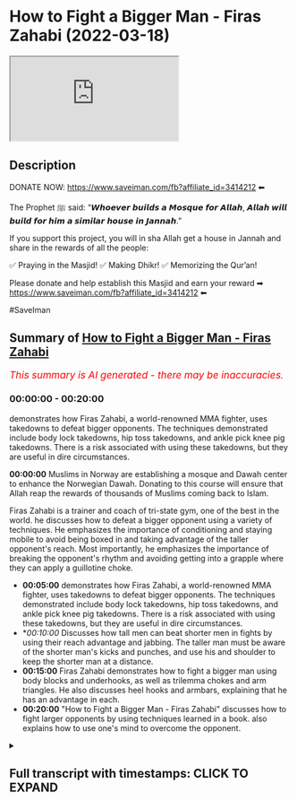 # How to Fight a Bigger Man - Firas Zahabi (2022-03-18)

<iframe loading='lazy' src='https://www.youtube.com/embed/1l-jS2LDxEw'></iframe>

## Description

DONATE NOW: https://www.saveiman.com/fb?affiliate_id=3414212 ⬅

The Prophet ﷺ said: “𝙒𝙝𝙤𝙚𝙫𝙚𝙧 𝙗𝙪𝙞𝙡𝙙𝙨 𝙖 𝙈𝙤𝙨𝙦𝙪𝙚 𝙛𝙤𝙧 𝘼𝙡𝙡𝙖𝙝, 𝘼𝙡𝙡𝙖𝙝 𝙬𝙞𝙡𝙡 𝙗𝙪𝙞𝙡𝙙 𝙛𝙤𝙧 𝙝𝙞𝙢 𝙖 𝙨𝙞𝙢𝙞𝙡𝙖𝙧 𝙝𝙤𝙪𝙨𝙚 𝙞𝙣 𝙅𝙖𝙣𝙣𝙖𝙝.”

If you support this project, you will in sha Allah get a house in Jannah and share in the rewards of all the people:

✅ Praying in the Masjid!
✅ Making Dhikr!
✅ Memorizing the Qur’an!

Please donate and help establish this Masjid and earn your reward ➡ https://www.saveiman.com/fb?affiliate_id=3414212 ⬅

#SaveIman

## Summary of [How to Fight a Bigger Man - Firas Zahabi](https://www.youtube.com/watch?v=1l-jS2LDxEw)


*<span style="color:red; font-size:125%">This summary is AI generated - there may be inaccuracies</span>. [](/)*

### <a onclick="modifyYTiframeseektime('0')">00:00:00</a> - <a onclick="modifyYTiframeseektime('1200')">00:20:00</a>

 demonstrates how Firas Zahabi, a world-renowned MMA fighter, uses takedowns to defeat bigger opponents. The techniques demonstrated include body lock takedowns, hip toss takedowns, and ankle pick knee pig takedowns. There is a risk associated with using these takedowns, but they are useful in dire circumstances.

**<a onclick="modifyYTiframeseektime('0')">00:00:00</a>** Muslims in Norway are establishing a mosque and Dawah center to enhance the Norwegian Dawah. Donating to this course will ensure that Allah reap the rewards of thousands of Muslims coming back to Islam.

Firas Zahabi is a trainer and  coach of tri-state gym, one of the best in the world.  he discusses how to defeat a bigger opponent using a variety of techniques. He emphasizes the importance of conditioning and staying mobile to avoid being boxed in and taking advantage of the taller opponent's reach. Most importantly, he emphasizes the importance of breaking the opponent's rhythm and avoiding getting into a grapple where they can apply a guillotine choke.
* **<a onclick="modifyYTiframeseektime('300')">00:05:00</a>**  demonstrates how Firas Zahabi, a world-renowned MMA fighter, uses takedowns to defeat bigger opponents. The techniques demonstrated include body lock takedowns, hip toss takedowns, and ankle pick knee pig takedowns. There is a risk associated with using these takedowns, but they are useful in dire circumstances.
* **<a onclick="modifyYTiframeseektime('600')">00:10:00</a>* Discusses how tall men can beat shorter men in fights by using their reach advantage and jabbing. The taller man must be aware of the shorter man's kicks and punches, and use his  and shoulder to keep the shorter man at a distance.
* **<a onclick="modifyYTiframeseektime('900')">00:15:00</a>** Firas Zahabi demonstrates how to fight a bigger man using body blocks and underhooks, as well as trilemma chokes and arm triangles. He also discusses heel hooks and armbars, explaining that he has an advantage in each.
* **<a onclick="modifyYTiframeseektime('1200')">00:20:00</a>**  "How to Fight a Bigger Man - Firas Zahabi" discusses how to fight larger opponents by using techniques learned in a book.  also explains how to use one's mind to overcome the opponent.

<details><summary><h2>Full transcript with timestamps: CLICK TO EXPAND</h2></summary>

<a onclick="modifyYTiframeseektime('0')">0:00:00</a> muslims in norway are now establishing a  
<a onclick="modifyYTiframeseektime('2')">0:00:02</a> masjid and dawa center to enhance the  
<a onclick="modifyYTiframeseektime('4')">0:00:04</a> norwegian dawah if you donate to this  
<a onclick="modifyYTiframeseektime('6')">0:00:06</a> course you will ensure allah reap the  
<a onclick="modifyYTiframeseektime('8')">0:00:08</a> rewards of thousands of muslims coming  
<a onclick="modifyYTiframeseektime('11')">0:00:11</a> back to islam and many of those who  
<a onclick="modifyYTiframeseektime('13')">0:00:13</a> become dwight and invite to islam so  
<a onclick="modifyYTiframeseektime('15')">0:00:15</a> click the link and donate now and share  
<a onclick="modifyYTiframeseektime('18')">0:00:18</a> the video for extra rewards  
<a onclick="modifyYTiframeseektime('20')">0:00:20</a> i'm joined with the legend the man the  
<a onclick="modifyYTiframeseektime('22')">0:00:22</a> legend the steel man the historical  
<a onclick="modifyYTiframeseektime('24')">0:00:24</a> figure  
<a onclick="modifyYTiframeseektime('25')">0:00:25</a> [Laughter]  
<a onclick="modifyYTiframeseektime('28')">0:00:28</a> for us many of you would have known this  
<a onclick="modifyYTiframeseektime('31')">0:00:31</a> is the trainer  
<a onclick="modifyYTiframeseektime('33')">0:00:33</a> head trainer head coach in tri-state gym  
<a onclick="modifyYTiframeseektime('35')">0:00:35</a> it seems one of the best if not the best  
<a onclick="modifyYTiframeseektime('37')">0:00:37</a> you could argue uh trainer in the world  
<a onclick="modifyYTiframeseektime('39')">0:00:39</a> in mma now  
<a onclick="modifyYTiframeseektime('41')">0:00:41</a> this video is about how  
<a onclick="modifyYTiframeseektime('43')">0:00:43</a> to defeat a bigger opponent now i'm  
<a onclick="modifyYTiframeseektime('45')">0:00:45</a> noticeably sizable compared to uh for us  
<a onclick="modifyYTiframeseektime('49')">0:00:49</a> but obviously not skillful you don't  
<a onclick="modifyYTiframeseektime('51')">0:00:51</a> need to go into that details  
<a onclick="modifyYTiframeseektime('52')">0:00:52</a> so with someone like me for us how would  
<a onclick="modifyYTiframeseektime('54')">0:00:54</a> you so say for example i'm covering that  
<a onclick="modifyYTiframeseektime('56')">0:00:56</a> can you grab that  
<a onclick="modifyYTiframeseektime('58')">0:00:58</a> [Laughter]  
<a onclick="modifyYTiframeseektime('63')">0:01:03</a> [Music]  
<a onclick="modifyYTiframeseektime('63')">0:01:03</a> [Laughter]  
<a onclick="modifyYTiframeseektime('72')">0:01:12</a> okay so if i'm coming at you right  
<a onclick="modifyYTiframeseektime('74')">0:01:14</a> so i'm coming at you right now first  
<a onclick="modifyYTiframeseektime('76')">0:01:16</a> thing is i don't want to be on the same  
<a onclick="modifyYTiframeseektime('78')">0:01:18</a> line so your feet are pointing towards  
<a onclick="modifyYTiframeseektime('79')">0:01:19</a> me my feet are pointing towards you yeah  
<a onclick="modifyYTiframeseektime('81')">0:01:21</a> if we exchange your fist is likely to  
<a onclick="modifyYTiframeseektime('83')">0:01:23</a> land before mine because you've got a  
<a onclick="modifyYTiframeseektime('84')">0:01:24</a> longer reach yeah you got bigger weights  
<a onclick="modifyYTiframeseektime('86')">0:01:26</a> so one thing i like to do is like to  
<a onclick="modifyYTiframeseektime('87')">0:01:27</a> circle when you point your feet towards  
<a onclick="modifyYTiframeseektime('89')">0:01:29</a> me that's when i'm going to change back  
<a onclick="modifyYTiframeseektime('90')">0:01:30</a> direction as your feet lift the ground  
<a onclick="modifyYTiframeseektime('92')">0:01:32</a> to change direction okay that's what i'm  
<a onclick="modifyYTiframeseektime('94')">0:01:34</a> going to attack yourself so if i'm  
<a onclick="modifyYTiframeseektime('95')">0:01:35</a> constantly circling i'm sorry  
<a onclick="modifyYTiframeseektime('97')">0:01:37</a> certainly yeah so now look because  
<a onclick="modifyYTiframeseektime('98')">0:01:38</a> you're circling with me yeah i'm going  
<a onclick="modifyYTiframeseektime('100')">0:01:40</a> to go this way no i'm going to circle  
<a onclick="modifyYTiframeseektime('101')">0:01:41</a> this way now you're circling that way  
<a onclick="modifyYTiframeseektime('103')">0:01:43</a> i'm constantly  
<a onclick="modifyYTiframeseektime('104')">0:01:44</a> breaking the line i call it breaking  
<a onclick="modifyYTiframeseektime('105')">0:01:45</a> noise so if you put your fist like this  
<a onclick="modifyYTiframeseektime('107')">0:01:47</a> i want to be aimed for my face here i  
<a onclick="modifyYTiframeseektime('108')">0:01:48</a> want to be here and when you turn your  
<a onclick="modifyYTiframeseektime('110')">0:01:50</a> face your fist towards me i want to be  
<a onclick="modifyYTiframeseektime('112')">0:01:52</a> here enough i never want to be yeah face  
<a onclick="modifyYTiframeseektime('115')">0:01:55</a> to face with exactly and now i want to  
<a onclick="modifyYTiframeseektime('117')">0:01:57</a> create that i want to create that cut  
<a onclick="modifyYTiframeseektime('119')">0:01:59</a> back we call it a cutback so you go  
<a onclick="modifyYTiframeseektime('120')">0:02:00</a> right then to the left left then to the  
<a onclick="modifyYTiframeseektime('123')">0:02:03</a> right so we're talking about working in  
<a onclick="modifyYTiframeseektime('125')">0:02:05</a> circles here that's why i like to shadow  
<a onclick="modifyYTiframeseektime('126')">0:02:06</a> box oftentimes what i do is i put an  
<a onclick="modifyYTiframeseektime('128')">0:02:08</a> object on the floor like a boxing glove  
<a onclick="modifyYTiframeseektime('130')">0:02:10</a> yeah and i just teach my fighters to to  
<a onclick="modifyYTiframeseektime('131')">0:02:11</a> box around that glove  
<a onclick="modifyYTiframeseektime('133')">0:02:13</a> always circling always moving my head  
<a onclick="modifyYTiframeseektime('135')">0:02:15</a> because  
<a onclick="modifyYTiframeseektime('136')">0:02:16</a> his reach is longer yeah  
<a onclick="modifyYTiframeseektime('138')">0:02:18</a> but  
<a onclick="modifyYTiframeseektime('139')">0:02:19</a> but if i get here if i get here  
<a onclick="modifyYTiframeseektime('142')">0:02:22</a> the shorter man has an advantage now on  
<a onclick="modifyYTiframeseektime('144')">0:02:24</a> the outside you have the advantage yeah  
<a onclick="modifyYTiframeseektime('146')">0:02:26</a> on the inside if you watch this look if  
<a onclick="modifyYTiframeseektime('148')">0:02:28</a> you if you keep your shoulders up and i  
<a onclick="modifyYTiframeseektime('149')">0:02:29</a> put my shoulders down and we push each  
<a onclick="modifyYTiframeseektime('150')">0:02:30</a> other push push  
<a onclick="modifyYTiframeseektime('152')">0:02:32</a> look i'm stronger only because i'm lower  
<a onclick="modifyYTiframeseektime('154')">0:02:34</a> yeah my center of gravity is lower right  
<a onclick="modifyYTiframeseektime('155')">0:02:35</a> so when i get close to you you're going  
<a onclick="modifyYTiframeseektime('157')">0:02:37</a> to want to go down my height yeah now or  
<a onclick="modifyYTiframeseektime('159')">0:02:39</a> even if you push each other say we're  
<a onclick="modifyYTiframeseektime('161')">0:02:41</a> even okay now we're even so i want to  
<a onclick="modifyYTiframeseektime('163')">0:02:43</a> catch him tall yeah i'm circling i'm  
<a onclick="modifyYTiframeseektime('165')">0:02:45</a> circling and you if if you were trying  
<a onclick="modifyYTiframeseektime('168')">0:02:48</a> to chase me like this it's kind of very  
<a onclick="modifyYTiframeseektime('169')">0:02:49</a> tiring on the legs right yeah so you  
<a onclick="modifyYTiframeseektime('171')">0:02:51</a> have to relax your legs i want to catch  
<a onclick="modifyYTiframeseektime('172')">0:02:52</a> you tall i have a window of opportunity  
<a onclick="modifyYTiframeseektime('174')">0:02:54</a> when i come in here yeah now i'm going  
<a onclick="modifyYTiframeseektime('176')">0:02:56</a> to throw up then i got to get out again  
<a onclick="modifyYTiframeseektime('178')">0:02:58</a> because you're going to sit down with me  
<a onclick="modifyYTiframeseektime('179')">0:02:59</a> or you're going to grab me except right  
<a onclick="modifyYTiframeseektime('180')">0:03:00</a> so when you're fighting a taller  
<a onclick="modifyYTiframeseektime('181')">0:03:01</a> opponent one thing i really like to do  
<a onclick="modifyYTiframeseektime('183')">0:03:03</a> we're assuming this is not just a  
<a onclick="modifyYTiframeseektime('184')">0:03:04</a> striking affair right right right we're  
<a onclick="modifyYTiframeseektime('186')">0:03:06</a> gonna get to yeah wrestling soon yeah  
<a onclick="modifyYTiframeseektime('188')">0:03:08</a> but striking i can't stand in front of  
<a onclick="modifyYTiframeseektime('189')">0:03:09</a> you you have to circle okay because if i  
<a onclick="modifyYTiframeseektime('191')">0:03:11</a> stand here so you're either out or in  
<a onclick="modifyYTiframeseektime('193')">0:03:13</a> yeah  
<a onclick="modifyYTiframeseektime('194')">0:03:14</a> you've got a longer job than me if you  
<a onclick="modifyYTiframeseektime('195')">0:03:15</a> see if i try to punch you and you punch  
<a onclick="modifyYTiframeseektime('196')">0:03:16</a> me you're going to beat me every time  
<a onclick="modifyYTiframeseektime('198')">0:03:18</a> yeah so i got a circle i got a circle i  
<a onclick="modifyYTiframeseektime('200')">0:03:20</a> got to get you stepping i got to keep  
<a onclick="modifyYTiframeseektime('201')">0:03:21</a> the ranges off yeah i got to cut i got  
<a onclick="modifyYTiframeseektime('202')">0:03:22</a> to catch you want to cut back yeah okay  
<a onclick="modifyYTiframeseektime('205')">0:03:25</a> you know i got to catch you and come  
<a onclick="modifyYTiframeseektime('206')">0:03:26</a> back now when i fight a taller guy yeah  
<a onclick="modifyYTiframeseektime('209')">0:03:29</a> i like to shoot doubles but when i shoot  
<a onclick="modifyYTiframeseektime('210')">0:03:30</a> a double yeah i don't shoot and lift  
<a onclick="modifyYTiframeseektime('214')">0:03:34</a> because  
<a onclick="modifyYTiframeseektime('215')">0:03:35</a> their legs are so long that when you  
<a onclick="modifyYTiframeseektime('216')">0:03:36</a> lift they're still on the floor  
<a onclick="modifyYTiframeseektime('218')">0:03:38</a> unless they're heavy  
<a onclick="modifyYTiframeseektime('219')">0:03:39</a> so we're going to kosotogi so a trip so  
<a onclick="modifyYTiframeseektime('221')">0:03:41</a> watch out here i put my hook behind your  
<a onclick="modifyYTiframeseektime('223')">0:03:43</a> ankle like this  
<a onclick="modifyYTiframeseektime('225')">0:03:45</a> and now i don't have to lift you see i  
<a onclick="modifyYTiframeseektime('226')">0:03:46</a> would trip you down to the floor here's  
<a onclick="modifyYTiframeseektime('227')">0:03:47</a> what you call kasotogaki should i go  
<a onclick="modifyYTiframeseektime('229')">0:03:49</a> down  
<a onclick="modifyYTiframeseektime('229')">0:03:49</a> well yeah just be careful because all  
<a onclick="modifyYTiframeseektime('231')">0:03:51</a> right yeah so i want to trap their leg  
<a onclick="modifyYTiframeseektime('233')">0:03:53</a> as i shoot a double so i shoot  
<a onclick="modifyYTiframeseektime('236')">0:03:56</a> into a trap here i am like this  
<a onclick="modifyYTiframeseektime('239')">0:03:59</a> now i don't have to worry so much about  
<a onclick="modifyYTiframeseektime('240')">0:04:00</a> guillotine because even if you trap my  
<a onclick="modifyYTiframeseektime('242')">0:04:02</a> neck  
<a onclick="modifyYTiframeseektime('243')">0:04:03</a> because for you to make that guillotine  
<a onclick="modifyYTiframeseektime('244')">0:04:04</a> work you need your legs around my body  
<a onclick="modifyYTiframeseektime('246')">0:04:06</a> yeah i'm not going to let you put your  
<a onclick="modifyYTiframeseektime('247')">0:04:07</a> legs around my body see yeah because  
<a onclick="modifyYTiframeseektime('249')">0:04:09</a> that guilt is very weak  
<a onclick="modifyYTiframeseektime('251')">0:04:11</a> it lets you have your legs around my  
<a onclick="modifyYTiframeseektime('252')">0:04:12</a> body you have to put me inside the  
<a onclick="modifyYTiframeseektime('254')">0:04:14</a> garbage if you're getting into combat  
<a onclick="modifyYTiframeseektime('256')">0:04:16</a> god is it oh yeah if here if you have  
<a onclick="modifyYTiframeseektime('257')">0:04:17</a> any guilty no i could have a lot of  
<a onclick="modifyYTiframeseektime('258')">0:04:18</a> danger  
<a onclick="modifyYTiframeseektime('260')">0:04:20</a> yeah no i'm gonna want a baby here but  
<a onclick="modifyYTiframeseektime('262')">0:04:22</a> if i trip your leg yep  
<a onclick="modifyYTiframeseektime('264')">0:04:24</a> try to put me together okay now  
<a onclick="modifyYTiframeseektime('266')">0:04:26</a> try to choke me  
<a onclick="modifyYTiframeseektime('269')">0:04:29</a> because it's very difficult  
<a onclick="modifyYTiframeseektime('271')">0:04:31</a> because you don't have your legs wrapped  
<a onclick="modifyYTiframeseektime('272')">0:04:32</a> around my body yep see i'm gonna pump a  
<a onclick="modifyYTiframeseektime('274')">0:04:34</a> lot of your legs yeah so the two major  
<a onclick="modifyYTiframeseektime('277')">0:04:37</a> benefits is  
<a onclick="modifyYTiframeseektime('278')">0:04:38</a> when you shoot a double egg on a taller  
<a onclick="modifyYTiframeseektime('279')">0:04:39</a> guy you don't have to lift them if you  
<a onclick="modifyYTiframeseektime('281')">0:04:41</a> trip yeah  
<a onclick="modifyYTiframeseektime('282')">0:04:42</a> you give me those guys now all the tips  
<a onclick="modifyYTiframeseektime('285')">0:04:45</a> because you're so tall it's easier for  
<a onclick="modifyYTiframeseektime('287')">0:04:47</a> me to get to your ankle right but if you  
<a onclick="modifyYTiframeseektime('289')">0:04:49</a> were my height it would be lower because  
<a onclick="modifyYTiframeseektime('290')">0:04:50</a> your arms and shoulders would be easily  
<a onclick="modifyYTiframeseektime('291')">0:04:51</a> double for me then on my side  
<a onclick="modifyYTiframeseektime('293')">0:04:53</a> i'm trying to screw that's it  
<a onclick="modifyYTiframeseektime('295')">0:04:55</a> guys for taller guys i like when you're  
<a onclick="modifyYTiframeseektime('297')">0:04:57</a> the taller man i like body lock and trip  
<a onclick="modifyYTiframeseektime('298')">0:04:58</a> so if you body lock me because the thing  
<a onclick="modifyYTiframeseektime('300')">0:05:00</a> is my legs are too far if you go for my  
<a onclick="modifyYTiframeseektime('301')">0:05:01</a> legs it's too much too much of a  
<a onclick="modifyYTiframeseektime('303')">0:05:03</a> distance to get all the way down yeah  
<a onclick="modifyYTiframeseektime('306')">0:05:06</a> so i'm coming here yeah i really like it  
<a onclick="modifyYTiframeseektime('308')">0:05:08</a> like this yeah well now you could trip  
<a onclick="modifyYTiframeseektime('309')">0:05:09</a> my my my right leg with your left yeah  
<a onclick="modifyYTiframeseektime('312')">0:05:12</a> no no no you're with your left  
<a onclick="modifyYTiframeseektime('314')">0:05:14</a> hook  
<a onclick="modifyYTiframeseektime('315')">0:05:15</a> yeah you could you could put your foot  
<a onclick="modifyYTiframeseektime('316')">0:05:16</a> in the middle yeah and then kind of  
<a onclick="modifyYTiframeseektime('318')">0:05:18</a> throw me with your hip yeah like this go  
<a onclick="modifyYTiframeseektime('319')">0:05:19</a> up here i really like this for taller  
<a onclick="modifyYTiframeseektime('321')">0:05:21</a> guys  
<a onclick="modifyYTiframeseektime('322')">0:05:22</a> yeah so we're here like this body lock  
<a onclick="modifyYTiframeseektime('324')">0:05:24</a> yeah you put your leg inside and you  
<a onclick="modifyYTiframeseektime('325')">0:05:25</a> start to hit yeah  
<a onclick="modifyYTiframeseektime('327')">0:05:27</a> yeah yeah that's good for me no i mean  
<a onclick="modifyYTiframeseektime('329')">0:05:29</a> if you're coming to a double leg for me  
<a onclick="modifyYTiframeseektime('331')">0:05:31</a> yes how much around the front i like the  
<a onclick="modifyYTiframeseektime('333')">0:05:33</a> underhook so like can you shoot all my  
<a onclick="modifyYTiframeseektime('334')">0:05:34</a> legs  
<a onclick="modifyYTiframeseektime('335')">0:05:35</a> under hook see yeah this is one of many  
<a onclick="modifyYTiframeseektime('338')">0:05:38</a> ways okay and then you can get into your  
<a onclick="modifyYTiframeseektime('339')">0:05:39</a> body lock oh okay so if i shoot on you  
<a onclick="modifyYTiframeseektime('341')">0:05:41</a> you're gonna put your hands like this  
<a onclick="modifyYTiframeseektime('342')">0:05:42</a> all right  
<a onclick="modifyYTiframeseektime('344')">0:05:44</a> yeah you elevate me here there you go  
<a onclick="modifyYTiframeseektime('345')">0:05:45</a> now you can turn the tables on me  
<a onclick="modifyYTiframeseektime('347')">0:05:47</a> right exactly okay  
<a onclick="modifyYTiframeseektime('349')">0:05:49</a> what we call an ukigoshi hip one hip  
<a onclick="modifyYTiframeseektime('352')">0:05:52</a> because typically as kids they teach you  
<a onclick="modifyYTiframeseektime('354')">0:05:54</a> ogoshi which is two hips yeah but if i  
<a onclick="modifyYTiframeseektime('357')">0:05:57</a> do that you can grab my body and lift me  
<a onclick="modifyYTiframeseektime('358')">0:05:58</a> here yeah i'm too committed yeah so we  
<a onclick="modifyYTiframeseektime('360')">0:06:00</a> just go one hip like see i see one hip  
<a onclick="modifyYTiframeseektime('362')">0:06:02</a> and now we can ankle pick knee pig yeah  
<a onclick="modifyYTiframeseektime('365')">0:06:05</a> snap down etc  
<a onclick="modifyYTiframeseektime('366')">0:06:06</a> yeah so if i shoot on you  
<a onclick="modifyYTiframeseektime('369')">0:06:09</a> so if you're boxing yeah you got to be  
<a onclick="modifyYTiframeseektime('371')">0:06:11</a> quick to your other yeah exactly  
<a onclick="modifyYTiframeseektime('373')">0:06:13</a> there you go now i'm in trouble here now  
<a onclick="modifyYTiframeseektime('375')">0:06:15</a> you have a variety of takedowns one of  
<a onclick="modifyYTiframeseektime('376')">0:06:16</a> them being the hip toss  
<a onclick="modifyYTiframeseektime('378')">0:06:18</a> that's what we call ukigoshi what we've  
<a onclick="modifyYTiframeseektime('380')">0:06:20</a> seen you do as well  
<a onclick="modifyYTiframeseektime('382')">0:06:22</a> and this might be  
<a onclick="modifyYTiframeseektime('384')">0:06:24</a> we don't do a lot to be honest in the uk  
<a onclick="modifyYTiframeseektime('386')">0:06:26</a> because a lot of the  
<a onclick="modifyYTiframeseektime('388')">0:06:28</a> kind of gyms don't allow it they're more  
<a onclick="modifyYTiframeseektime('390')">0:06:30</a> traditional yeah which is heel hooks yes  
<a onclick="modifyYTiframeseektime('394')">0:06:34</a> and we've seen you do a lot of these  
<a onclick="modifyYTiframeseektime('395')">0:06:35</a> yeah yeah yeah you're you're known for  
<a onclick="modifyYTiframeseektime('397')">0:06:37</a> that i was in the heart club yeah it's  
<a onclick="modifyYTiframeseektime('398')">0:06:38</a> known for that so  
<a onclick="modifyYTiframeseektime('400')">0:06:40</a> with someone big like me  
<a onclick="modifyYTiframeseektime('402')">0:06:42</a> to what extent  
<a onclick="modifyYTiframeseektime('404')">0:06:44</a> would it make sense for you to go for a  
<a onclick="modifyYTiframeseektime('405')">0:06:45</a> hill hook  
<a onclick="modifyYTiframeseektime('406')">0:06:46</a> uh very like look look at the size of  
<a onclick="modifyYTiframeseektime('408')">0:06:48</a> our feet here put your foot here yeah  
<a onclick="modifyYTiframeseektime('410')">0:06:50</a> look he's got a much longer left lever  
<a onclick="modifyYTiframeseektime('412')">0:06:52</a> it's much easier for me to break your  
<a onclick="modifyYTiframeseektime('413')">0:06:53</a> leg than it is for you to break mine you  
<a onclick="modifyYTiframeseektime('415')">0:06:55</a> know what they say  
<a onclick="modifyYTiframeseektime('419')">0:06:59</a> good point  
<a onclick="modifyYTiframeseektime('421')">0:07:01</a> think about breaking a long branch or  
<a onclick="modifyYTiframeseektime('423')">0:07:03</a> breaking a small branch you can only  
<a onclick="modifyYTiframeseektime('424')">0:07:04</a> think the smaller branch have less  
<a onclick="modifyYTiframeseektime('425')">0:07:05</a> leverage so it's easier for me to grab  
<a onclick="modifyYTiframeseektime('427')">0:07:07</a> and break that so how would you go like  
<a onclick="modifyYTiframeseektime('429')">0:07:09</a> say for example i'm coming at you well  
<a onclick="modifyYTiframeseektime('430')">0:07:10</a> if we're standing i like to do something  
<a onclick="modifyYTiframeseektime('431')">0:07:11</a> called ashy slide okay so like i pretend  
<a onclick="modifyYTiframeseektime('433')">0:07:13</a> like i'm doing a double legs i'll do it  
<a onclick="modifyYTiframeseektime('435')">0:07:15</a> real slow okay yeah i'm shooting double  
<a onclick="modifyYTiframeseektime('436')">0:07:16</a> leg but then i slide underneath like  
<a onclick="modifyYTiframeseektime('438')">0:07:18</a> this oh nice and then what i do is i  
<a onclick="modifyYTiframeseektime('440')">0:07:20</a> like to push inside your thigh here like  
<a onclick="modifyYTiframeseektime('441')">0:07:21</a> this oh beautiful see now if you try to  
<a onclick="modifyYTiframeseektime('442')">0:07:22</a> punch me you won't be able to yeah no  
<a onclick="modifyYTiframeseektime('444')">0:07:24</a> chance you have no shot and i'll look  
<a onclick="modifyYTiframeseektime('445')">0:07:25</a> where your heel is yeah nowadays because  
<a onclick="modifyYTiframeseektime('447')">0:07:27</a> that thigh try to resist me it's  
<a onclick="modifyYTiframeseektime('449')">0:07:29</a> impossible yeah exactly you're just  
<a onclick="modifyYTiframeseektime('450')">0:07:30</a> you're just bringing yourself down to  
<a onclick="modifyYTiframeseektime('451')">0:07:31</a> the mat so that's the first thing i do i  
<a onclick="modifyYTiframeseektime('453')">0:07:33</a> can push inside the thigh now look at  
<a onclick="modifyYTiframeseektime('455')">0:07:35</a> that lever that we're talking about look  
<a onclick="modifyYTiframeseektime('457')">0:07:37</a> i'm breaking this ankle quite easily  
<a onclick="modifyYTiframeseektime('458')">0:07:38</a> it's beautiful yeah it's very very  
<a onclick="modifyYTiframeseektime('459')">0:07:39</a> difficult you try  
<a onclick="modifyYTiframeseektime('460')">0:07:40</a> here  
<a onclick="modifyYTiframeseektime('461')">0:07:41</a> you got nothing if i start cranking yeah  
<a onclick="modifyYTiframeseektime('463')">0:07:43</a> you won't be able to reach my body or  
<a onclick="modifyYTiframeseektime('464')">0:07:44</a> face  
<a onclick="modifyYTiframeseektime('466')">0:07:46</a> with that  
<a onclick="modifyYTiframeseektime('468')">0:07:48</a> do you feel like it's a good idea in the  
<a onclick="modifyYTiframeseektime('469')">0:07:49</a> mma setting because we've seen it not  
<a onclick="modifyYTiframeseektime('470')">0:07:50</a> work as well yeah of course of course of  
<a onclick="modifyYTiframeseektime('472')">0:07:52</a> course there's a there's a risk with  
<a onclick="modifyYTiframeseektime('474')">0:07:54</a> everything you know yeah i personally i  
<a onclick="modifyYTiframeseektime('475')">0:07:55</a> like to use that as a surprise once in a  
<a onclick="modifyYTiframeseektime('477')">0:07:57</a> while yeah i would prefer using the  
<a onclick="modifyYTiframeseektime('478')">0:07:58</a> double egg with the kosovo  
<a onclick="modifyYTiframeseektime('480')">0:08:00</a> yeah i want to be on top because you  
<a onclick="modifyYTiframeseektime('481')">0:08:01</a> can't hit me  
<a onclick="modifyYTiframeseektime('482')">0:08:02</a> when i'm on top you can but it's not  
<a onclick="modifyYTiframeseektime('484')">0:08:04</a> really effective yeah uh the other thing  
<a onclick="modifyYTiframeseektime('485')">0:08:05</a> i like to do is i like to duck under on  
<a onclick="modifyYTiframeseektime('487')">0:08:07</a> top guys like this  
<a onclick="modifyYTiframeseektime('488')">0:08:08</a> and get behind the wipes i'm in a  
<a onclick="modifyYTiframeseektime('490')">0:08:10</a> position of safety and would you go into  
<a onclick="modifyYTiframeseektime('491')">0:08:11</a> like a heel hook position from here  
<a onclick="modifyYTiframeseektime('493')">0:08:13</a> because from here from here i have a  
<a onclick="modifyYTiframeseektime('494')">0:08:14</a> variety of uh takedowns but the one i  
<a onclick="modifyYTiframeseektime('495')">0:08:15</a> like first is blocking the knee just  
<a onclick="modifyYTiframeseektime('497')">0:08:17</a> like this yeah and trying to get your  
<a onclick="modifyYTiframeseektime('499')">0:08:19</a> hands on the mat you see i'm blocking  
<a onclick="modifyYTiframeseektime('501')">0:08:21</a> your knee i'm putting my weight forward  
<a onclick="modifyYTiframeseektime('502')">0:08:22</a> and i'll have you in what we call a gut  
<a onclick="modifyYTiframeseektime('503')">0:08:23</a> wrench yeah from here i can climb to the  
<a onclick="modifyYTiframeseektime('505')">0:08:25</a> back  
<a onclick="modifyYTiframeseektime('506')">0:08:26</a> i can uh force you down to the mat  
<a onclick="modifyYTiframeseektime('508')">0:08:28</a> khabib business all the time of course  
<a onclick="modifyYTiframeseektime('509')">0:08:29</a> he's the master of gut wrench because  
<a onclick="modifyYTiframeseektime('510')">0:08:30</a> you can you can do  
<a onclick="modifyYTiframeseektime('512')">0:08:32</a> i might be wrong here but  
<a onclick="modifyYTiframeseektime('514')">0:08:34</a> you can drop down here  
<a onclick="modifyYTiframeseektime('516')">0:08:36</a> and you can you can but that's risky  
<a onclick="modifyYTiframeseektime('518')">0:08:38</a> that's risky because especially when  
<a onclick="modifyYTiframeseektime('519')">0:08:39</a> things are slippery when you do that i'm  
<a onclick="modifyYTiframeseektime('520')">0:08:40</a> just going to piss my legs up  
<a onclick="modifyYTiframeseektime('522')">0:08:42</a> you're on the floor i like those things  
<a onclick="modifyYTiframeseektime('524')">0:08:44</a> once in a while by surprise like if you  
<a onclick="modifyYTiframeseektime('526')">0:08:46</a> see that move that you did yeah shogun  
<a onclick="modifyYTiframeseektime('527')">0:08:47</a> tried it on jon jones in the title fight  
<a onclick="modifyYTiframeseektime('529')">0:08:49</a> oh yeah i thought it was a major mistake  
<a onclick="modifyYTiframeseektime('531')">0:08:51</a> because yeah he got to the waist of john  
<a onclick="modifyYTiframeseektime('534')">0:08:54</a> yeah he sat down and john just got to  
<a onclick="modifyYTiframeseektime('536')">0:08:56</a> lift his leg up because things are  
<a onclick="modifyYTiframeseektime('537')">0:08:57</a> slippery yeah yeah yeah and there's  
<a onclick="modifyYTiframeseektime('538')">0:08:58</a> punches involved why take the risk  
<a onclick="modifyYTiframeseektime('539')">0:08:59</a> you're behind the guy i'm in the safe  
<a onclick="modifyYTiframeseektime('541')">0:09:01</a> here  
<a onclick="modifyYTiframeseektime('542')">0:09:02</a> look i'm in such a safe position why  
<a onclick="modifyYTiframeseektime('543')">0:09:03</a> would i go here where you can now punch  
<a onclick="modifyYTiframeseektime('545')">0:09:05</a> me yeah boom like why would i put myself  
<a onclick="modifyYTiframeseektime('547')">0:09:07</a> in the line of fire when i'm behind you  
<a onclick="modifyYTiframeseektime('549')">0:09:09</a> and you can't hit me so i find it  
<a onclick="modifyYTiframeseektime('551')">0:09:11</a> strategically a mistake yeah it should  
<a onclick="modifyYTiframeseektime('553')">0:09:13</a> only be used in the most  
<a onclick="modifyYTiframeseektime('555')">0:09:15</a> dire circumstances you're losing you  
<a onclick="modifyYTiframeseektime('556')">0:09:16</a> need to break the guy's leg in the next  
<a onclick="modifyYTiframeseektime('558')">0:09:18</a> 30 seconds or we lose okay take the same  
<a onclick="modifyYTiframeseektime('560')">0:09:20</a> thing with the foot looks and stuff yeah  
<a onclick="modifyYTiframeseektime('561')">0:09:21</a> exactly i'll use it because the thing is  
<a onclick="modifyYTiframeseektime('563')">0:09:23</a> technique  
<a onclick="modifyYTiframeseektime('564')">0:09:24</a> always has to be  
<a onclick="modifyYTiframeseektime('566')">0:09:26</a> uh  
<a onclick="modifyYTiframeseektime('567')">0:09:27</a> under strategy yeah i can't just oh i'll  
<a onclick="modifyYTiframeseektime('569')">0:09:29</a> do any technique no no no  
<a onclick="modifyYTiframeseektime('571')">0:09:31</a> we have a bunch of tools which tools do  
<a onclick="modifyYTiframeseektime('573')">0:09:33</a> we need to do this particular job  
<a onclick="modifyYTiframeseektime('575')">0:09:35</a> we have to scrutinize what tool you're  
<a onclick="modifyYTiframeseektime('576')">0:09:36</a> going to use don't just bring out the  
<a onclick="modifyYTiframeseektime('577')">0:09:37</a> chainsaw when we're trying to glue two  
<a onclick="modifyYTiframeseektime('579')">0:09:39</a> pieces together chainsaw's useless so  
<a onclick="modifyYTiframeseektime('582')">0:09:42</a> i think i try to put you on your back i  
<a onclick="modifyYTiframeseektime('584')">0:09:44</a> try to box you if i can't and i'm losing  
<a onclick="modifyYTiframeseektime('586')">0:09:46</a> then i'll do something more high risk  
<a onclick="modifyYTiframeseektime('587')">0:09:47</a> yeah  
<a onclick="modifyYTiframeseektime('588')">0:09:48</a> now  
<a onclick="modifyYTiframeseektime('589')">0:09:49</a> this is a good video uh this is uh  
<a onclick="modifyYTiframeseektime('591')">0:09:51</a> many people could be taking notes but  
<a onclick="modifyYTiframeseektime('593')">0:09:53</a> the guys on the outside the big guys  
<a onclick="modifyYTiframeseektime('596')">0:09:56</a> that's all guys are gonna feel this is  
<a onclick="modifyYTiframeseektime('598')">0:09:58</a> ridiculous they're gonna say now for us  
<a onclick="modifyYTiframeseektime('600')">0:10:00</a> telling all these smaller people how to  
<a onclick="modifyYTiframeseektime('601')">0:10:01</a> be the big guys but he hasn't said  
<a onclick="modifyYTiframeseektime('603')">0:10:03</a> anything about how the taller guys can  
<a onclick="modifyYTiframeseektime('604')">0:10:04</a> beat the smaller guys you don't need any  
<a onclick="modifyYTiframeseektime('606')">0:10:06</a> help look at me  
<a onclick="modifyYTiframeseektime('608')">0:10:08</a> but they say that yeah you know we  
<a onclick="modifyYTiframeseektime('610')">0:10:10</a> haven't had that much success in the ufc  
<a onclick="modifyYTiframeseektime('613')">0:10:13</a> um so what would you uh  
<a onclick="modifyYTiframeseektime('615')">0:10:15</a> say i like the job okay so like yeah i  
<a onclick="modifyYTiframeseektime('616')">0:10:16</a> think georgia had the longest switch in  
<a onclick="modifyYTiframeseektime('618')">0:10:18</a> this division that's why i really  
<a onclick="modifyYTiframeseektime('619')">0:10:19</a> designed this game to be a jabber so  
<a onclick="modifyYTiframeseektime('621')">0:10:21</a> number one rule about jabbing see look  
<a onclick="modifyYTiframeseektime('622')">0:10:22</a> look at my reach here yeah the second  
<a onclick="modifyYTiframeseektime('624')">0:10:24</a> i'm touch your hand to the wall the  
<a onclick="modifyYTiframeseektime('626')">0:10:26</a> second i punch at an angle towards the  
<a onclick="modifyYTiframeseektime('629')">0:10:29</a> ground  
<a onclick="modifyYTiframeseektime('630')">0:10:30</a> see i lost reach i'll go here here i  
<a onclick="modifyYTiframeseektime('632')">0:10:32</a> have maximum reach  
<a onclick="modifyYTiframeseektime('634')">0:10:34</a> here just punching downwards  
<a onclick="modifyYTiframeseektime('637')">0:10:37</a> is really really bad for me so if i'm  
<a onclick="modifyYTiframeseektime('638')">0:10:38</a> fighting a guy who's shorter than me and  
<a onclick="modifyYTiframeseektime('640')">0:10:40</a> i'm jabbing at an angle downwards i'm  
<a onclick="modifyYTiframeseektime('642')">0:10:42</a> actually not using my reach right i have  
<a onclick="modifyYTiframeseektime('644')">0:10:44</a> to get what we call eye level okay so  
<a onclick="modifyYTiframeseektime('645')">0:10:45</a> are you coming down yeah i'm coming down  
<a onclick="modifyYTiframeseektime('647')">0:10:47</a> to his level okay however that leaves me  
<a onclick="modifyYTiframeseektime('648')">0:10:48</a> more susceptible to kicks i have to be  
<a onclick="modifyYTiframeseektime('650')">0:10:50</a> aware of that i have a question here  
<a onclick="modifyYTiframeseektime('651')">0:10:51</a> yeah if you go down  
<a onclick="modifyYTiframeseektime('653')">0:10:53</a> for on the one hand yeah if he goes down  
<a onclick="modifyYTiframeseektime('656')">0:10:56</a> he's gonna have more reach well on the  
<a onclick="modifyYTiframeseektime('658')">0:10:58</a> other hand if you come and hit me now  
<a onclick="modifyYTiframeseektime('660')">0:11:00</a> are you not now  
<a onclick="modifyYTiframeseektime('662')">0:11:02</a> me being taller isn't that me forcing  
<a onclick="modifyYTiframeseektime('664')">0:11:04</a> you to extend your arm which requires  
<a onclick="modifyYTiframeseektime('666')">0:11:06</a> more reach well for the shorter guy i  
<a onclick="modifyYTiframeseektime('667')">0:11:07</a> want to close the distance then punch  
<a onclick="modifyYTiframeseektime('669')">0:11:09</a> common mistake this guy's punch on the  
<a onclick="modifyYTiframeseektime('670')">0:11:10</a> way in like great example mcgregor and  
<a onclick="modifyYTiframeseektime('672')">0:11:12</a> uh  
<a onclick="modifyYTiframeseektime('675')">0:11:15</a> jose jose aldo yeah  
<a onclick="modifyYTiframeseektime('679')">0:11:19</a> leaps in with a punch steps back home  
<a onclick="modifyYTiframeseektime('680')">0:11:20</a> catches him on the way in a taller guy  
<a onclick="modifyYTiframeseektime('682')">0:11:22</a> yeah you're the taller guy if i punch  
<a onclick="modifyYTiframeseektime('684')">0:11:24</a> from here you're gonna beat me because  
<a onclick="modifyYTiframeseektime('685')">0:11:25</a> your reach is longer yeah i gotta close  
<a onclick="modifyYTiframeseektime('686')">0:11:26</a> the distance like we talked about yeah  
<a onclick="modifyYTiframeseektime('688')">0:11:28</a> then i have to have the discipline to  
<a onclick="modifyYTiframeseektime('690')">0:11:30</a> withstand  
<a onclick="modifyYTiframeseektime('690')">0:11:30</a> to delay my strikes right now once i  
<a onclick="modifyYTiframeseektime('693')">0:11:33</a> close the distance now i actually have  
<a onclick="modifyYTiframeseektime('694')">0:11:34</a> more leverage than you yeah yeah yeah if  
<a onclick="modifyYTiframeseektime('696')">0:11:36</a> we punch each other from here i have  
<a onclick="modifyYTiframeseektime('697')">0:11:37</a> actually superiority a bunch of  
<a onclick="modifyYTiframeseektime('699')">0:11:39</a> uppercuts yeah uppercut is dangerous but  
<a onclick="modifyYTiframeseektime('701')">0:11:41</a> i still have more remember if we push  
<a onclick="modifyYTiframeseektime('702')">0:11:42</a> each other here push yeah who generates  
<a onclick="modifyYTiframeseektime('703')">0:11:43</a> more power yeah the guy who's shorter so  
<a onclick="modifyYTiframeseektime('706')">0:11:46</a> shorter guy has more leverage on the  
<a onclick="modifyYTiframeseektime('707')">0:11:47</a> inside taller guy has more leverage on  
<a onclick="modifyYTiframeseektime('709')">0:11:49</a> the outside correct yeah so to you to  
<a onclick="modifyYTiframeseektime('711')">0:11:51</a> maximize that job of yours you need to  
<a onclick="modifyYTiframeseektime('712')">0:11:52</a> get as short as me so what's going on  
<a onclick="modifyYTiframeseektime('714')">0:11:54</a> yeah if you look at georgetown pierre  
<a onclick="modifyYTiframeseektime('715')">0:11:55</a> versus matt sarah the rematch  
<a onclick="modifyYTiframeseektime('718')">0:11:58</a> george was short by sarah  
<a onclick="modifyYTiframeseektime('720')">0:12:00</a> okay he came in the first match where he  
<a onclick="modifyYTiframeseektime('721')">0:12:01</a> got knocked out he was tall and sarah  
<a onclick="modifyYTiframeseektime('723')">0:12:03</a> caught him with that oh  
<a onclick="modifyYTiframeseektime('724')">0:12:04</a> and dropped him and wobbled him and then  
<a onclick="modifyYTiframeseektime('726')">0:12:06</a> we corrected it's actually very good  
<a onclick="modifyYTiframeseektime('727')">0:12:07</a> yeah  
<a onclick="modifyYTiframeseektime('733')">0:12:13</a> yeah so calm down because you have the  
<a onclick="modifyYTiframeseektime('735')">0:12:15</a> you have the reach advantage i would use  
<a onclick="modifyYTiframeseektime('736')">0:12:16</a> the jab yeah exactly and i would be  
<a onclick="modifyYTiframeseektime('737')">0:12:17</a> using i'd be coming down you want to be  
<a onclick="modifyYTiframeseektime('739')">0:12:19</a> as short as me it's going to say level  
<a onclick="modifyYTiframeseektime('741')">0:12:21</a> you have to be at my level okay good so  
<a onclick="modifyYTiframeseektime('743')">0:12:23</a> now your job's in my way if i want to  
<a onclick="modifyYTiframeseektime('744')">0:12:24</a> get to you the job's in the way if  
<a onclick="modifyYTiframeseektime('746')">0:12:26</a> you're punching from up there yeah your  
<a onclick="modifyYTiframeseektime('748')">0:12:28</a> jab is actually not reaching me yeah  
<a onclick="modifyYTiframeseektime('749')">0:12:29</a> because it's actually it's much easier  
<a onclick="modifyYTiframeseektime('750')">0:12:30</a> for me to get get closer to you yeah  
<a onclick="modifyYTiframeseektime('752')">0:12:32</a> whereas if you get eye level i have to  
<a onclick="modifyYTiframeseektime('754')">0:12:34</a> do my my blitz or my closing this is  
<a onclick="modifyYTiframeseektime('756')">0:12:36</a> from further out so the the margin of  
<a onclick="modifyYTiframeseektime('758')">0:12:38</a> error is greater for me so i'm  
<a onclick="modifyYTiframeseektime('759')">0:12:39</a> constantly now i have that job between  
<a onclick="modifyYTiframeseektime('761')">0:12:41</a> between me and you you're keeping that  
<a onclick="modifyYTiframeseektime('763')">0:12:43</a> job between me and you at all times so  
<a onclick="modifyYTiframeseektime('765')">0:12:45</a> every time i try to sidestep and cut in  
<a onclick="modifyYTiframeseektime('766')">0:12:46</a> you're trying to pick me off with a job  
<a onclick="modifyYTiframeseektime('768')">0:12:48</a> okay so there's the same thing about  
<a onclick="modifyYTiframeseektime('769')">0:12:49</a> kicking range because kicking range is  
<a onclick="modifyYTiframeseektime('770')">0:12:50</a> different right when you squat down like  
<a onclick="modifyYTiframeseektime('772')">0:12:52</a> that yeah it's dangerous to do it  
<a onclick="modifyYTiframeseektime('773')">0:12:53</a> against a very strong kicker oh okay  
<a onclick="modifyYTiframeseektime('775')">0:12:55</a> sarah is not a strong kicker so it's a  
<a onclick="modifyYTiframeseektime('777')">0:12:57</a> perfect example when george fought beat  
<a onclick="modifyYTiframeseektime('778')">0:12:58</a> japan we did the same thing bjp mostly a  
<a onclick="modifyYTiframeseektime('780')">0:13:00</a> boxer not a kicker okay if you're  
<a onclick="modifyYTiframeseektime('782')">0:13:02</a> fighting a very very good kicker i  
<a onclick="modifyYTiframeseektime('784')">0:13:04</a> wouldn't recommend you getting that  
<a onclick="modifyYTiframeseektime('785')">0:13:05</a> short because you'll get your legs with  
<a onclick="modifyYTiframeseektime('786')">0:13:06</a> the body okay i see i see so watch i'll  
<a onclick="modifyYTiframeseektime('788')">0:13:08</a> just stay high and just uh you want to  
<a onclick="modifyYTiframeseektime('790')">0:13:10</a> find you want to find the balance i mean  
<a onclick="modifyYTiframeseektime('791')">0:13:11</a> i like to bring my legs up so i can  
<a onclick="modifyYTiframeseektime('793')">0:13:13</a> check immediately so i never put my  
<a onclick="modifyYTiframeseektime('794')">0:13:14</a> weight on the lead leg because then you  
<a onclick="modifyYTiframeseektime('795')">0:13:15</a> can you can kick it out from underneath  
<a onclick="modifyYTiframeseektime('796')">0:13:16</a> me see  
<a onclick="modifyYTiframeseektime('798')">0:13:18</a> so i'm always i'm always lifting my feet  
<a onclick="modifyYTiframeseektime('799')">0:13:19</a> when i walk okay you know i'm always  
<a onclick="modifyYTiframeseektime('801')">0:13:21</a> lifting my feet so if you kick my leg's  
<a onclick="modifyYTiframeseektime('803')">0:13:23</a> going to be out of the way  
<a onclick="modifyYTiframeseektime('804')">0:13:24</a> yeah exactly i'm always legs out of the  
<a onclick="modifyYTiframeseektime('806')">0:13:26</a> way see i'm never planted i don't like  
<a onclick="modifyYTiframeseektime('808')">0:13:28</a> to fight like that because i feel like i  
<a onclick="modifyYTiframeseektime('809')">0:13:29</a> can get  
<a onclick="modifyYTiframeseektime('810')">0:13:30</a> double leg kicked so that's the job what  
<a onclick="modifyYTiframeseektime('812')">0:13:32</a> else would you advise for people  
<a onclick="modifyYTiframeseektime('814')">0:13:34</a> um a good left hook  
<a onclick="modifyYTiframeseektime('816')">0:13:36</a> good left hook yeah told you bro yeah he  
<a onclick="modifyYTiframeseektime('818')">0:13:38</a> told me that's totally fantastic  
<a onclick="modifyYTiframeseektime('819')">0:13:39</a> i like your jab with your left hook the  
<a onclick="modifyYTiframeseektime('821')">0:13:41</a> left hook the way i like to throw it is  
<a onclick="modifyYTiframeseektime('823')">0:13:43</a> from here if i'm tall i put it here so  
<a onclick="modifyYTiframeseektime('825')">0:13:45</a> every time the guy comes forward yeah i  
<a onclick="modifyYTiframeseektime('827')">0:13:47</a> hooked like this from the head nice yeah  
<a onclick="modifyYTiframeseektime('829')">0:13:49</a> i don't do it doesn't even look it's not  
<a onclick="modifyYTiframeseektime('830')">0:13:50</a> telegraph something  
<a onclick="modifyYTiframeseektime('832')">0:13:52</a> if i'm much taller than my punch from  
<a onclick="modifyYTiframeseektime('833')">0:13:53</a> here yeah  
<a onclick="modifyYTiframeseektime('834')">0:13:54</a> it's a bit like what tyson fury does  
<a onclick="modifyYTiframeseektime('836')">0:13:56</a> right yeah exactly so now every time you  
<a onclick="modifyYTiframeseektime('837')">0:13:57</a> try to punch me i sweep  
<a onclick="modifyYTiframeseektime('839')">0:13:59</a> i sweep with my hook  
<a onclick="modifyYTiframeseektime('841')">0:14:01</a> it's not a it's not a short hook  
<a onclick="modifyYTiframeseektime('843')">0:14:03</a> it's a long slapping look even like if  
<a onclick="modifyYTiframeseektime('845')">0:14:05</a> you're looking  
<a onclick="modifyYTiframeseektime('846')">0:14:06</a> how are you doing are you chuckling  
<a onclick="modifyYTiframeseektime('848')">0:14:08</a> chocolate i used to do a reverse knuckle  
<a onclick="modifyYTiframeseektime('849')">0:14:09</a> okay because you used to because you  
<a onclick="modifyYTiframeseektime('851')">0:14:11</a> have more reach with a reverse knuckle  
<a onclick="modifyYTiframeseektime('852')">0:14:12</a> so here you see i lose a few inches here  
<a onclick="modifyYTiframeseektime('855')">0:14:15</a> i'm a little bit longer see  
<a onclick="modifyYTiframeseektime('857')">0:14:17</a> yeah well he's doing that yeah but if  
<a onclick="modifyYTiframeseektime('859')">0:14:19</a> you throw it from the hip yeah you could  
<a onclick="modifyYTiframeseektime('860')">0:14:20</a> really hurt me so get sideways a second  
<a onclick="modifyYTiframeseektime('862')">0:14:22</a> so if you punch from here with your jab  
<a onclick="modifyYTiframeseektime('864')">0:14:24</a> no no  
<a onclick="modifyYTiframeseektime('865')">0:14:25</a> boom that's it  
<a onclick="modifyYTiframeseektime('867')">0:14:27</a> and then if you see me reach the  
<a onclick="modifyYTiframeseektime('868')">0:14:28</a> distance you can throw your hook but  
<a onclick="modifyYTiframeseektime('869')">0:14:29</a> step step to the right sorry uh to my  
<a onclick="modifyYTiframeseektime('871')">0:14:31</a> right pivot no no with your with your  
<a onclick="modifyYTiframeseektime('873')">0:14:33</a> trail legs so the back leg here so watch  
<a onclick="modifyYTiframeseektime('875')">0:14:35</a> your you have your spot and one hand  
<a onclick="modifyYTiframeseektime('877')">0:14:37</a> again  
<a onclick="modifyYTiframeseektime('878')">0:14:38</a> oh okay  
<a onclick="modifyYTiframeseektime('879')">0:14:39</a> famous instance is uh mayweather  
<a onclick="modifyYTiframeseektime('881')">0:14:41</a> knockout ricky hatton like this yes  
<a onclick="modifyYTiframeseektime('884')">0:14:44</a> exactly you call it the checkbook so  
<a onclick="modifyYTiframeseektime('885')">0:14:45</a> every time i try to come inside try to  
<a onclick="modifyYTiframeseektime('886')">0:14:46</a> fight you keep your arm down here yeah  
<a onclick="modifyYTiframeseektime('888')">0:14:48</a> keep your shoulder pointed on my chin  
<a onclick="modifyYTiframeseektime('889')">0:14:49</a> that's it okay now when i come in here  
<a onclick="modifyYTiframeseektime('891')">0:14:51</a> you just throw that hook  
<a onclick="modifyYTiframeseektime('893')">0:14:53</a> now another important detail is your  
<a onclick="modifyYTiframeseektime('895')">0:14:55</a> head has to go over the trail knee right  
<a onclick="modifyYTiframeseektime('896')">0:14:56</a> here so you create a distance you're  
<a onclick="modifyYTiframeseektime('898')">0:14:58</a> using your reach  
<a onclick="modifyYTiframeseektime('899')">0:14:59</a> and you can see that my face is  
<a onclick="modifyYTiframeseektime('901')">0:15:01</a> underneath my shoulder so even if you  
<a onclick="modifyYTiframeseektime('902')">0:15:02</a> got passed you wouldn't catch up to me i  
<a onclick="modifyYTiframeseektime('904')">0:15:04</a> don't want my head up here i want my  
<a onclick="modifyYTiframeseektime('905')">0:15:05</a> head down here yeah see so that's two  
<a onclick="modifyYTiframeseektime('907')">0:15:07</a> things you've told me the jab yeah and  
<a onclick="modifyYTiframeseektime('909')">0:15:09</a> the the left hook the check  
<a onclick="modifyYTiframeseektime('916')">0:15:16</a> yeah um take downs you can even i mean  
<a onclick="modifyYTiframeseektime('919')">0:15:19</a> it's not wrong to shoot doubles it's  
<a onclick="modifyYTiframeseektime('920')">0:15:20</a> just further away so you have to be for  
<a onclick="modifyYTiframeseektime('921')">0:15:21</a> me so for a taller person you're saying  
<a onclick="modifyYTiframeseektime('923')">0:15:23</a> number one is body blocks and number two  
<a onclick="modifyYTiframeseektime('925')">0:15:25</a> is what singles because it's quite i  
<a onclick="modifyYTiframeseektime('926')">0:15:26</a> mean um my arms are quite long so if if  
<a onclick="modifyYTiframeseektime('928')">0:15:28</a> the person comes a bit  
<a onclick="modifyYTiframeseektime('930')">0:15:30</a> i like i like  
<a onclick="modifyYTiframeseektime('931')">0:15:31</a> i like singles i like underhooks i like  
<a onclick="modifyYTiframeseektime('933')">0:15:33</a> body locks i like it all yeah for a tall  
<a onclick="modifyYTiframeseektime('935')">0:15:35</a> guy i really like underhook yeah so when  
<a onclick="modifyYTiframeseektime('937')">0:15:37</a> i'm on the hook like this yeah i want to  
<a onclick="modifyYTiframeseektime('939')">0:15:39</a> keep our feet perpendicular i want to  
<a onclick="modifyYTiframeseektime('940')">0:15:40</a> try to avoid it's not always possible  
<a onclick="modifyYTiframeseektime('942')">0:15:42</a> but being chest to chest like this you  
<a onclick="modifyYTiframeseektime('944')">0:15:44</a> know okay so i want to be here like this  
<a onclick="modifyYTiframeseektime('945')">0:15:45</a> now from here i'm going to lift this  
<a onclick="modifyYTiframeseektime('947')">0:15:47</a> and i'm going to trap your far knee so i  
<a onclick="modifyYTiframeseektime('949')">0:15:49</a> have a diagonal control i have control  
<a onclick="modifyYTiframeseektime('950')">0:15:50</a> over your left side now i have control  
<a onclick="modifyYTiframeseektime('951')">0:15:51</a> over your right side  
<a onclick="modifyYTiframeseektime('953')">0:15:53</a> so now i have a diagonal control if i  
<a onclick="modifyYTiframeseektime('954')">0:15:54</a> run you over here you're going to fall  
<a onclick="modifyYTiframeseektime('955')">0:15:55</a> it's called a knee tap this is one very  
<a onclick="modifyYTiframeseektime('957')">0:15:57</a> important technique yeah so when i do  
<a onclick="modifyYTiframeseektime('959')">0:15:59</a> that if you would draw your leg if you  
<a onclick="modifyYTiframeseektime('960')">0:16:00</a> would drive i'd pull you in for a  
<a onclick="modifyYTiframeseektime('962')">0:16:02</a> headlock yeah so you're kind of caught  
<a onclick="modifyYTiframeseektime('964')">0:16:04</a> in a dilemma so if you under hook me  
<a onclick="modifyYTiframeseektime('966')">0:16:06</a> here you have control of my right side  
<a onclick="modifyYTiframeseektime('967')">0:16:07</a> now you want to control my left side so  
<a onclick="modifyYTiframeseektime('969')">0:16:09</a> you would control my left knee here yeah  
<a onclick="modifyYTiframeseektime('971')">0:16:11</a> and throw my right side over my left  
<a onclick="modifyYTiframeseektime('973')">0:16:13</a> right side over the left throw my  
<a onclick="modifyYTiframeseektime('975')">0:16:15</a> shoulder yeah exactly so you would be  
<a onclick="modifyYTiframeseektime('977')">0:16:17</a> exactly exactly there so you're bringing  
<a onclick="modifyYTiframeseektime('979')">0:16:19</a> me down to the oh god it's called anita  
<a onclick="modifyYTiframeseektime('981')">0:16:21</a> that's him over so here so here in here  
<a onclick="modifyYTiframeseektime('984')">0:16:24</a> yeah exactly yep now if i resist that  
<a onclick="modifyYTiframeseektime('987')">0:16:27</a> yeah  
<a onclick="modifyYTiframeseektime('988')">0:16:28</a> my feeble knee tap try to grab the back  
<a onclick="modifyYTiframeseektime('990')">0:16:30</a> of my knee pull on it pull it yeah if i  
<a onclick="modifyYTiframeseektime('991')">0:16:31</a> resist it by going here boom you pull me  
<a onclick="modifyYTiframeseektime('993')">0:16:33</a> in for a headlock so you have the guy in  
<a onclick="modifyYTiframeseektime('994')">0:16:34</a> a type of dilemma yeah  
<a onclick="modifyYTiframeseektime('996')">0:16:36</a> now you can make it a trilemma okay by  
<a onclick="modifyYTiframeseektime('998')">0:16:38</a> going here yep snap down or here like  
<a onclick="modifyYTiframeseektime('1001')">0:16:41</a> what we did earlier yep so i have this  
<a onclick="modifyYTiframeseektime('1003')">0:16:43</a> triple attack that's brilliant and so  
<a onclick="modifyYTiframeseektime('1005')">0:16:45</a> i'm here before the guy takes this away  
<a onclick="modifyYTiframeseektime('1006')">0:16:46</a> back up  
<a onclick="modifyYTiframeseektime('1008')">0:16:48</a> he takes the head away yeah  
<a onclick="modifyYTiframeseektime('1010')">0:16:50</a> boom okay i have a triple attack yeah  
<a onclick="modifyYTiframeseektime('1014')">0:16:54</a> that i can change yeah now you've got  
<a onclick="modifyYTiframeseektime('1015')">0:16:55</a> the car wrenches  
<a onclick="modifyYTiframeseektime('1017')">0:16:57</a> yeah yeah so the nice sequence of  
<a onclick="modifyYTiframeseektime('1018')">0:16:58</a> attacks it's beautiful  
<a onclick="modifyYTiframeseektime('1020')">0:17:00</a> yeah it doesn't make sense for big guys  
<a onclick="modifyYTiframeseektime('1022')">0:17:02</a> to go down and do like heel hooks  
<a onclick="modifyYTiframeseektime('1023')">0:17:03</a> nothing though no no it does it does  
<a onclick="modifyYTiframeseektime('1025')">0:17:05</a> there's a time and place for that but uh  
<a onclick="modifyYTiframeseektime('1027')">0:17:07</a> i feel like if our legs are so different  
<a onclick="modifyYTiframeseektime('1029')">0:17:09</a> in size it's very hard for each one of  
<a onclick="modifyYTiframeseektime('1030')">0:17:10</a> us to like like one another yeah there's  
<a onclick="modifyYTiframeseektime('1031')">0:17:11</a> a weakness to every submission yes if i  
<a onclick="modifyYTiframeseektime('1034')">0:17:14</a> see your legs are that long yeah  
<a onclick="modifyYTiframeseektime('1036')">0:17:16</a> i feel you can't really legalize me it's  
<a onclick="modifyYTiframeseektime('1037')">0:17:17</a> gonna be hard not impossible very hard  
<a onclick="modifyYTiframeseektime('1038')">0:17:18</a> because my feet are smaller my legs are  
<a onclick="modifyYTiframeseektime('1040')">0:17:20</a> shorter but i can like lock you so yeah  
<a onclick="modifyYTiframeseektime('1043')">0:17:23</a> leg lock wars i have the advantage  
<a onclick="modifyYTiframeseektime('1045')">0:17:25</a> triangle chokes you're much more  
<a onclick="modifyYTiframeseektime('1047')">0:17:27</a> superior than me because you have longer  
<a onclick="modifyYTiframeseektime('1048')">0:17:28</a> legs yeah arm triangle i don't want to  
<a onclick="modifyYTiframeseektime('1050')">0:17:30</a> be i don't know  
<a onclick="modifyYTiframeseektime('1053')">0:17:33</a> but even let's say i shoot on you i  
<a onclick="modifyYTiframeseektime('1054')">0:17:34</a> really worry because whenever i see a  
<a onclick="modifyYTiframeseektime('1056')">0:17:36</a> guy with long arms the anaconda choke  
<a onclick="modifyYTiframeseektime('1057')">0:17:37</a> the dark strokes are usually very  
<a onclick="modifyYTiframeseektime('1058')">0:17:38</a> dangerous yeah  
<a onclick="modifyYTiframeseektime('1059')">0:17:39</a> not as much guillotine guillotines more  
<a onclick="modifyYTiframeseektime('1061')">0:17:41</a> shorter guys shorter arms yeah yeah yeah  
<a onclick="modifyYTiframeseektime('1063')">0:17:43</a> so you have we each have advantages and  
<a onclick="modifyYTiframeseektime('1064')">0:17:44</a> disadvantages now armbar i can break  
<a onclick="modifyYTiframeseektime('1066')">0:17:46</a> your arm much more easily yeah sure then  
<a onclick="modifyYTiframeseektime('1068')">0:17:48</a> you can break mines your arm is longer  
<a onclick="modifyYTiframeseektime('1069')">0:17:49</a> yeah so in an armbar i actually have an  
<a onclick="modifyYTiframeseektime('1071')">0:17:51</a> advantage armbar escape so  
<a onclick="modifyYTiframeseektime('1074')">0:17:54</a> if i had the choice to give you triangle  
<a onclick="modifyYTiframeseektime('1075')">0:17:55</a> or armor i'll offer you armbar wow  
<a onclick="modifyYTiframeseektime('1077')">0:17:57</a> because you have less chance to finish  
<a onclick="modifyYTiframeseektime('1079')">0:17:59</a> my arm yeah yeah  
<a onclick="modifyYTiframeseektime('1081')">0:18:01</a> it's harder to triangle one last thing i  
<a onclick="modifyYTiframeseektime('1082')">0:18:02</a> wanted to ask you because you know i  
<a onclick="modifyYTiframeseektime('1084')">0:18:04</a> know your time's gonna take but you know  
<a onclick="modifyYTiframeseektime('1086')">0:18:06</a> in terms of the heel hook escape  
<a onclick="modifyYTiframeseektime('1089')">0:18:09</a> how am i getting out of that because you  
<a onclick="modifyYTiframeseektime('1090')">0:18:10</a> told me how to do it or that you would  
<a onclick="modifyYTiframeseektime('1091')">0:18:11</a> do it but then how am i getting can you  
<a onclick="modifyYTiframeseektime('1093')">0:18:13</a> lay down it's actually pretty  
<a onclick="modifyYTiframeseektime('1095')">0:18:15</a> let's do a 50 50 level okay it's  
<a onclick="modifyYTiframeseektime('1097')">0:18:17</a> actually pretty dangerous  
<a onclick="modifyYTiframeseektime('1098')">0:18:18</a> okay it's actually so if you he'll hook  
<a onclick="modifyYTiframeseektime('1100')">0:18:20</a> me now can you hear me it's actually  
<a onclick="modifyYTiframeseektime('1101')">0:18:21</a> great  
<a onclick="modifyYTiframeseektime('1102')">0:18:22</a> if i hold you here like this try to  
<a onclick="modifyYTiframeseektime('1104')">0:18:24</a> break my leg here go ahead try to break  
<a onclick="modifyYTiframeseektime('1105')">0:18:25</a> now this yeah try to make a chair  
<a onclick="modifyYTiframeseektime('1111')">0:18:31</a> i'm holding on your arms it's actually  
<a onclick="modifyYTiframeseektime('1112')">0:18:32</a> really difficult  
<a onclick="modifyYTiframeseektime('1113')">0:18:33</a> if if i'm if i'm close enough to hold  
<a onclick="modifyYTiframeseektime('1115')">0:18:35</a> your hands yeah  
<a onclick="modifyYTiframeseektime('1117')">0:18:37</a> how would you break my leg now go ahead  
<a onclick="modifyYTiframeseektime('1118')">0:18:38</a> here i'll try to get rid of this right  
<a onclick="modifyYTiframeseektime('1120')">0:18:40</a> let's give you that  
<a onclick="modifyYTiframeseektime('1123')">0:18:43</a> scrambled against your heel up go ahead  
<a onclick="modifyYTiframeseektime('1125')">0:18:45</a> yeah try to heal with me i can't do it  
<a onclick="modifyYTiframeseektime('1126')">0:18:46</a> now try  
<a onclick="modifyYTiframeseektime('1127')">0:18:47</a> okay look let's see how look yeah go go  
<a onclick="modifyYTiframeseektime('1129')">0:18:49</a> ahead go ahead go ahead  
<a onclick="modifyYTiframeseektime('1130')">0:18:50</a> look i'm holding your arms go ahead  
<a onclick="modifyYTiframeseektime('1132')">0:18:52</a> it makes it very vulnerable  
<a onclick="modifyYTiframeseektime('1134')">0:18:54</a> try it's right it's actually very  
<a onclick="modifyYTiframeseektime('1136')">0:18:56</a> difficult yeah if i'm holding your arms  
<a onclick="modifyYTiframeseektime('1139')">0:18:59</a> see i'm hiding my feet so  
<a onclick="modifyYTiframeseektime('1141')">0:19:01</a> do it  
<a onclick="modifyYTiframeseektime('1146')">0:19:06</a> yeah that's not easy at all come on  
<a onclick="modifyYTiframeseektime('1149')">0:19:09</a> i like to hold the hands like  
<a onclick="modifyYTiframeseektime('1151')">0:19:11</a> gary toner versus tom lee yeah that's  
<a onclick="modifyYTiframeseektime('1153')">0:19:13</a> what he's holding the hand okay and he  
<a onclick="modifyYTiframeseektime('1154')">0:19:14</a> pushed down from there  
<a onclick="modifyYTiframeseektime('1156')">0:19:16</a> you twist away i'm gonna hide my feet  
<a onclick="modifyYTiframeseektime('1158')">0:19:18</a> and then separate your legs now i'm  
<a onclick="modifyYTiframeseektime('1159')">0:19:19</a> gonna start separating your legs once  
<a onclick="modifyYTiframeseektime('1160')">0:19:20</a> your legs are separated try to reconnect  
<a onclick="modifyYTiframeseektime('1162')">0:19:22</a> your legs together it's not easy  
<a onclick="modifyYTiframeseektime('1168')">0:19:28</a> okay my knee yeah yeah so what i do is  
<a onclick="modifyYTiframeseektime('1172')">0:19:32</a> i try to intercept the hands yeah  
<a onclick="modifyYTiframeseektime('1174')">0:19:34</a> i try to get out two on one  
<a onclick="modifyYTiframeseektime('1177')">0:19:37</a> two hands as many hands i can grab yeah  
<a onclick="modifyYTiframeseektime('1179')">0:19:39</a> i get up on my foot yeah when my hips  
<a onclick="modifyYTiframeseektime('1181')">0:19:41</a> are off the floor it's harder not  
<a onclick="modifyYTiframeseektime('1183')">0:19:43</a> impossible yeah  
<a onclick="modifyYTiframeseektime('1184')">0:19:44</a> but much harder for your leg up with me  
<a onclick="modifyYTiframeseektime('1186')">0:19:46</a> that's good from there i try to separate  
<a onclick="modifyYTiframeseektime('1188')">0:19:48</a> the feet yeah once i separate the feet i  
<a onclick="modifyYTiframeseektime('1190')">0:19:50</a> try to scrape my knee beautiful this is  
<a onclick="modifyYTiframeseektime('1192')">0:19:52</a> one way to go about it that's fantastic  
<a onclick="modifyYTiframeseektime('1194')">0:19:54</a> man  
<a onclick="modifyYTiframeseektime('1197')">0:19:57</a> that's how you do it okay  
<a onclick="modifyYTiframeseektime('1199')">0:19:59</a> if you if you even took  
<a onclick="modifyYTiframeseektime('1201')">0:20:01</a> like  
<a onclick="modifyYTiframeseektime('1202')">0:20:02</a> 10 of that 20 30  
<a onclick="modifyYTiframeseektime('1205')">0:20:05</a> that might save your life one day  
<a onclick="modifyYTiframeseektime('1207')">0:20:07</a> but most important can you hear me in  
<a onclick="modifyYTiframeseektime('1208')">0:20:08</a> that book which one  
<a onclick="modifyYTiframeseektime('1210')">0:20:10</a> some people never learned  
<a onclick="modifyYTiframeseektime('1213')">0:20:13</a> some people will never learn  
<a onclick="modifyYTiframeseektime('1215')">0:20:15</a> wow that's what he does explains the  
<a onclick="modifyYTiframeseektime('1217')">0:20:17</a> good nature of people  
<a onclick="modifyYTiframeseektime('1218')">0:20:18</a> now you know i'm in his head you see  
<a onclick="modifyYTiframeseektime('1220')">0:20:20</a> i mean  
<a onclick="modifyYTiframeseektime('1222')">0:20:22</a> all right guys it's like a naive child  
<a onclick="modifyYTiframeseektime('1223')">0:20:23</a> to me you see how can we how can we get  
<a onclick="modifyYTiframeseektime('1225')">0:20:25</a> your stuff where is it on uh check out  
<a onclick="modifyYTiframeseektime('1227')">0:20:27</a> jujiclub.com yeah and you've got your  
<a onclick="modifyYTiframeseektime('1230')">0:20:30</a> youtube channel is  
<a onclick="modifyYTiframeseektime('1231')">0:20:31</a> uh tristar gym check out tristar gym i  
<a onclick="modifyYTiframeseektime('1233')">0:20:33</a> do a lot of uh tutorials and stuff like  
<a onclick="modifyYTiframeseektime('1235')">0:20:35</a> that fantastic guys make sure you  
<a onclick="modifyYTiframeseektime('1237')">0:20:37</a> subscribe to this channel and mine as  
<a onclick="modifyYTiframeseektime('1239')">0:20:39</a> well so i want to come after live  
<a onclick="modifyYTiframeseektime('1242')">0:20:42</a> muslims in norway are now establishing a  
<a onclick="modifyYTiframeseektime('1244')">0:20:44</a> masjid and our center to enhance the  
<a onclick="modifyYTiframeseektime('1247')">0:20:47</a> norwegian dawah if you donate to this  
<a onclick="modifyYTiframeseektime('1249')">0:20:49</a> course you will ensure allah reap the  
<a onclick="modifyYTiframeseektime('1251')">0:20:51</a> rewards of thousands of muslims coming  
<a onclick="modifyYTiframeseektime('1253')">0:20:53</a> back to islam and many of those who  
<a onclick="modifyYTiframeseektime('1255')">0:20:55</a> become dwight and invite to islam so  
<a onclick="modifyYTiframeseektime('1258')">0:20:58</a> click the link and donate now and share  
<a onclick="modifyYTiframeseektime('1261')">0:21:01</a> the video for extra rewards  
</details>